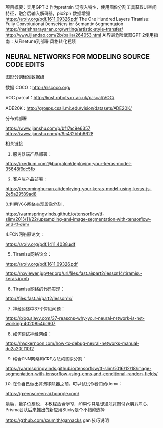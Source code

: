
项目概要：实用GPT-2 作为pretrain  词嵌入特性，使用图像分割工具获取UI空间特征，融合后输入解码器，pix2pix 数据增强
https://arxiv.org/pdf/1611.09326.pdf
The One Hundred Layers Tiramisu:
Fully Convolutional DenseNets for Semantic Segmentation
https://harishnarayanan.org/writing/artistic-style-transfer/
http://www.ijiandao.com/2b/baijia/264053.html  AI界最危险武器GPT-2使用指南：从Finetune到部署
风格转化视频

NEURAL NETWORKS FOR MODELING SOURCE CODE EDITS
---------------------------------------------------
图形分割标准数据级

数据
COCO：http://mscoco.org/

VOC pascal：http://host.robots.ox.ac.uk/pascal/VOC/

ADE20K：http://groups.csail.mit.edu/vision/datasets/ADE20K/

分布式部署

https://www.jianshu.com/p/bf17ac9e6357
https://www.jianshu.com/p/9c462bbb6628  

相关链接

1. 服务器端产品部署：

https://medium.com/@burgalon/deploying-your-keras-model-35648f9dc5fb

2. 客户端产品部署：

https://becominghuman.ai/deploying-your-keras-model-using-keras-js-2e5a29589ad8

3.利用VGG网络实现图像分割：

https://warmspringwinds.github.io/tensorflow/tf-slim/2016/11/22/upsampling-and-image-segmentation-with-tensorflow-and-tf-slim/

4.FCN网络原论文：

https://arxiv.org/pdf/1411.4038.pdf

5. Tiramisu网络论文：

https://arxiv.org/pdf/1611.09326.pdf

https://nbviewer.jupyter.org/url/files.fast.ai/part2/lesson14/tiramisu-keras.ipynb

6. Tiramisu网络的代码实现：

http://files.fast.ai/part2/lesson14/

7. 神经网络中37个常见问题：

https://blog.slavv.com/37-reasons-why-your-neural-network-is-not-working-4020854bd607

8. 如何调试神经网络：

https://hackernoon.com/how-to-debug-neural-networks-manual-dc2a200f10f2

9. 结合CNN网络和CRF方法的图像分割：


https://warmspringwinds.github.io/tensorflow/tf-slim/2016/12/18/image-segmentation-with-tensorflow-using-cnns-and-conditional-random-fields/

10. 在你自己做出背景移除器之前，可以试试作者们的demo：

https://greenscreen-ai.boorgle.com/

最后，量子位想说，本教程适合学习，如果你只是想通过抠图讨女朋友欢心，Prisma团队后来推出的新应用Sticky是个不错的选择



https://github.com/soumith/ganhacks  gan 技巧说明